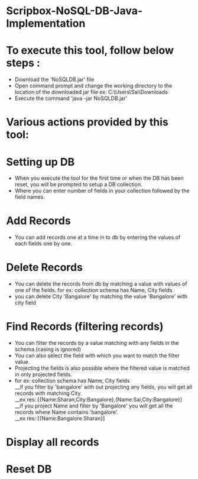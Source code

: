 # Scripbox-NoSQL-DB-Java-Implementation

# To execute this tool, follow below steps :

* Download the 'NoSQLDB.jar' file
* Open command prompt and change the working directory to the location of the downloaded jar file ex: C:\Users\Sai\Downloads
* Execute the command 'java -jar NoSQLDB.jar'

# Various actions provided by this tool:

# Setting up DB
* When you execute the tool for the first time or when the DB has been reset, you will be prompted to setup a DB collection.
* Where you can enter number of fields in your collection followed by the field names.

# Add Records
* You can add records one at a time in to db by entering the values of each fields one by one.
  
# Delete Records
* You can delete the records from db by matching a value with values of one of the fields.
  for ex: collection schema has Name, City fields
* you can delete City 'Bangalore' by matching the value 'Bangalore' with city field
  
# Find Records (filtering records)
* You can filter the records by a value matching with any fields in the schema.(casing is ignored)
* You can also select the field with which you want to match the filter value.
* Projecting the fields is also possible where the filtered value is matched in only projected fields.
* for ex: collection schema has Name, City fields <br />
          __if you filter by 'bangalore' with out projecting any fields, you will get all records with matching City. <br />
            __ex res: [{Name:Sharan,City:Bangalore},{Name:Sai,City:Bangalore}] <br />
          __if you project Name and filter by 'Bangalore' you will get all the records where Name contains 'bangalore'. <br />
            __ex res: [{Name:Bangalore Sharan}] <br />
            
# Display all records
 
# Reset DB            
  
